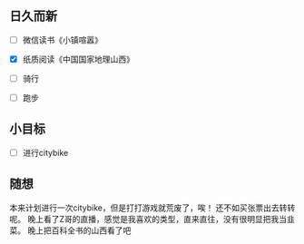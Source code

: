 ## 日久而新
- [ ] 微信读书《小镇喧嚣》
- [x] 纸质阅读《中国国家地理山西》
- [ ] 骑行
- [ ] 跑步


## 小目标
- [ ] 进行citybike

## 随想
本来计划进行一次citybike，但是打打游戏就荒废了，唉！
还不如买张票出去转转呢。
晚上看了Z哥的直播，感觉是我喜欢的类型，直来直往，没有很明显把我当韭菜。
晚上把百科全书的山西看了吧